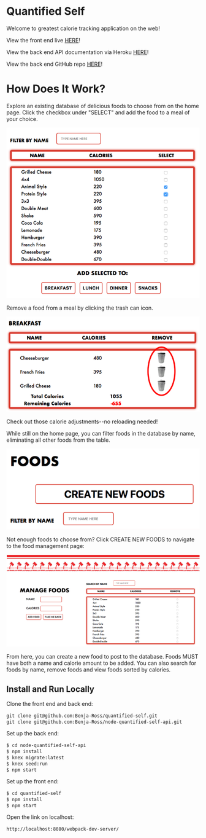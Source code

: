 # Quantified Self

Welcome to greatest calorie tracking application on the web!

View the front end live [HERE](https://benja-ross.github.io/quantified-self/)!

View the back end API documentation via Heroku [HERE](https://lit-basin-44778.herokuapp.com/)!

View the back end GitHub repo [HERE](https://github.com/Benja-Ross/node-quantified-self-api)!

# How Does It Work?

Explore an existing database of delicious foods to choose from on the home page. Click the checkbox under "SELECT" and add the food to a meal of your choice.

![foods table](https://github.com/rwilhel/bootstrap_tutorial/blob/master/QS-markdown-1.png)

Remove a food from a meal by clicking the trash can icon.

![trash can icons](https://github.com/rwilhel/bootstrap_tutorial/blob/master/QS-markdown-2.png)

Check out those calorie adjustments--no reloading needed!

While still on the home page, you can filter foods in the database by name, eliminating all other foods from the table.

![create new foods button](https://github.com/rwilhel/bootstrap_tutorial/blob/master/QS-markdown-3.png)

Not enough foods to choose from? Click CREATE NEW FOODS to navigate to the food management page:

![food management page](https://github.com/rwilhel/bootstrap_tutorial/blob/master/QS-markdown-4.png)

From here, you can create a new food to post to the database. Foods MUST have both a name and calorie amount to be added. You can also search for foods by name, remove foods and view foods sorted by calories.

## Install and Run Locally

Clone the front end and back end:

```shell
git clone git@github.com:Benja-Ross/quantified-self.git
git clone git@github.com:Benja-Ross/node-quantified-self-api.git
```

Set up the back end:

```shell
$ cd node-quantified-self-api
$ npm install
$ knex migrate:latest
$ knex seed:run
$ npm start
```

Set up the front end:

```shell
$ cd quantified-self
$ npm install
$ npm start
```

Open the link on localhost:

```
http://localhost:8080/webpack-dev-server/
```

